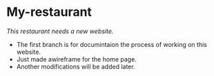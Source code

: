 # My-restaurant

*This restaurant needs a new website.*  

* The first branch is for documintaion the process of working on this website.
* Just made awireframe for the home page.
* Another modifications will be added later.
